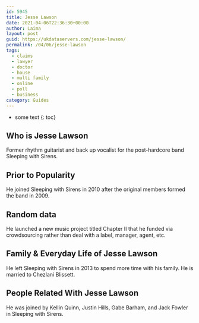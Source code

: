 ```yaml
---
id: 5945
title: Jesse Lawson
date: 2021-04-06T22:36:30+00:00
author: Laima
layout: post
guid: https://ukdataservers.com/jesse-lawson/
permalink: /04/06/jesse-lawson
tags:
  - claims
  - lawyer
  - doctor
  - house
  - multi family
  - online
  - poll
  - business
category: Guides
---
```


* some text
{: toc}


## Who is Jesse Lawson
                  
                  
                  
Former rhythm guitarist and back up vocalist for the post-hardcore band Sleeping with Sirens.
                  
              
            
              
            
                
                
                
## Prior to Popularity
                  
                  
                  
He joined Sleeping with Sirens in 2010 after the original members formed the band in 2009.
                  
              
            
              
            
                
                
                
## Random data
                  
                  
                  
He launched a new music project titled Chapter II that he funded via crowdsourcing rather than deal with a label, manager, agent, etc.
                  
              
            
              
            
                
                
                
## Family & Everyday Life of Jesse Lawson
                  
                  
                  
He left Sleeping with Sirens in 2013 to spend more time with his family. He is married to Chezlani Blissett.
                  
              
            
              
            
                
                
                
## People Related With Jesse Lawson
                  
                  
                  
He was joined by Kellin Quinn, Justin Hills, Gabe Barham, and Jack Fowler in Sleeping with Sirens.
                  
              
            
              
            
                
              
            
              
              
            
            
              
            
          
          
          